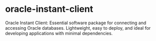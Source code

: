 # oracle-instant-client
Oracle Instant Client: Essential software package for connecting and accessing Oracle databases. Lightweight, easy to deploy, and ideal for developing applications with minimal dependencies.
